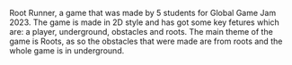Root Runner, a game that was made by 5 students for Global Game Jam 2023. The game is made in 2D style and has got some key fetures which are: a player, underground, obstacles and roots. The main theme of the game is Roots, as so the obstacles that were made are from roots and the whole game is in underground.
